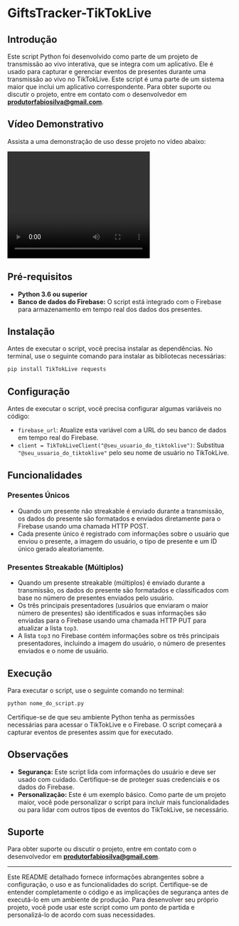 # GiftsTracker-TikTokLive

## Introdução

Este script Python foi desenvolvido como parte de um projeto de transmissão ao vivo interativa, que se integra com um aplicativo. Ele é usado para capturar e gerenciar eventos de presentes durante uma transmissão ao vivo no TikTokLive. Este script é uma parte de um sistema maior que inclui um aplicativo correspondente. Para obter suporte ou discutir o projeto, entre em contato com o desenvolvedor em **produtorfabiosilva@gmail.com**.

## Vídeo Demonstrativo

Assista a uma demonstração de uso desse projeto no vídeo abaixo:

<video width="320" height="240" controls>
  <source src="nome_do_seu_video.mp4" type="video/mp4">
  Seu navegador não suporta o elemento de vídeo.
</video>


## Pré-requisitos

- **Python 3.6 ou superior**
- **Banco de dados do Firebase:** O script está integrado com o Firebase para armazenamento em tempo real dos dados dos presentes.

## Instalação

Antes de executar o script, você precisa instalar as dependências. No terminal, use o seguinte comando para instalar as bibliotecas necessárias:

```bash
pip install TikTokLive requests
```

## Configuração

Antes de executar o script, você precisa configurar algumas variáveis no código:

- `firebase_url`: Atualize esta variável com a URL do seu banco de dados em tempo real do Firebase.
- `client = TikTokLiveClient("@seu_usuario_do_tiktoklive")`: Substitua `"@seu_usuario_do_tiktoklive"` pelo seu nome de usuário no TikTokLive.

## Funcionalidades

### Presentes Únicos

- Quando um presente não streakable é enviado durante a transmissão, os dados do presente são formatados e enviados diretamente para o Firebase usando uma chamada HTTP POST.
- Cada presente único é registrado com informações sobre o usuário que enviou o presente, a imagem do usuário, o tipo de presente e um ID único gerado aleatoriamente.

### Presentes Streakable (Múltiplos)

- Quando um presente streakable (múltiplos) é enviado durante a transmissão, os dados do presente são formatados e classificados com base no número de presentes enviados pelo usuário.
- Os três principais presentadores (usuários que enviaram o maior número de presentes) são identificados e suas informações são enviadas para o Firebase usando uma chamada HTTP PUT para atualizar a lista `top3`.
- A lista `top3` no Firebase contém informações sobre os três principais presentadores, incluindo a imagem do usuário, o número de presentes enviados e o nome de usuário.

## Execução

Para executar o script, use o seguinte comando no terminal:

```bash
python nome_do_script.py
```

Certifique-se de que seu ambiente Python tenha as permissões necessárias para acessar o TikTokLive e o Firebase. O script começará a capturar eventos de presentes assim que for executado.

## Observações

- **Segurança:** Este script lida com informações do usuário e deve ser usado com cuidado. Certifique-se de proteger suas credenciais e os dados do Firebase.
- **Personalização:** Este é um exemplo básico. Como parte de um projeto maior, você pode personalizar o script para incluir mais funcionalidades ou para lidar com outros tipos de eventos do TikTokLive, se necessário.

## Suporte

Para obter suporte ou discutir o projeto, entre em contato com o desenvolvedor em **produtorfabiosilva@gmail.com**.

---

Este README detalhado fornece informações abrangentes sobre a configuração, o uso e as funcionalidades do script. Certifique-se de entender completamente o código e as implicações de segurança antes de executá-lo em um ambiente de produção. Para desenvolver seu próprio projeto, você pode usar este script como um ponto de partida e personalizá-lo de acordo com suas necessidades.
